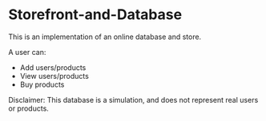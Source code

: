 # Storefront-and-Database

This is an implementation of an online database and store.

A user can:
  - Add users/products
  - View users/products
  - Buy products
  
Disclaimer: This database is a simulation, and does not represent real users or products.

